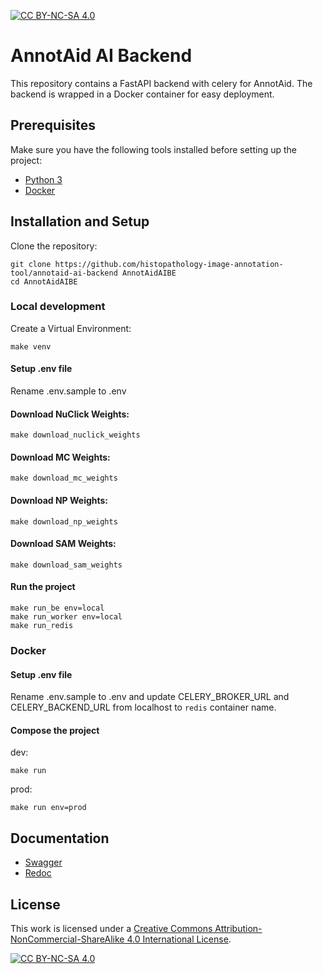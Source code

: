 [![CC BY-NC-SA 4.0][cc-by-nc-sa-shield]][cc-by-nc-sa]

# AnnotAid AI Backend
This repository contains a FastAPI backend with celery for AnnotAid. The backend is wrapped in a Docker container for easy deployment.

## Prerequisites
Make sure you have the following tools installed before setting up the project:
* [Python 3](https://www.python.org/downloads/)
* [Docker](https://www.docker.com/)

## Installation and Setup
Clone the repository:
```
git clone https://github.com/histopathology-image-annotation-tool/annotaid-ai-backend AnnotAidAIBE
cd AnnotAidAIBE
```

### Local development
Create a Virtual Environment:
```
make venv
```

#### Setup .env file
Rename .env.sample to .env

#### Download NuClick Weights:
```
make download_nuclick_weights
```

#### Download MC Weights:
```
make download_mc_weights
```

#### Download NP Weights:
```
make download_np_weights
```

#### Download SAM Weights:
```
make download_sam_weights
```

#### Run the project
```
make run_be env=local
make run_worker env=local
make run_redis
```

### Docker
#### Setup .env file
Rename .env.sample to .env and update CELERY_BROKER_URL and CELERY_BACKEND_URL from localhost to `redis` container name.

#### Compose the project
dev:
```
make run
```

prod:
```
make run env=prod
```

## Documentation
* [Swagger](http://localhost:8000/docs)
* [Redoc](http://localhost:8000/redoc)

## License
This work is licensed under a
[Creative Commons Attribution-NonCommercial-ShareAlike 4.0 International License][cc-by-nc-sa].

[![CC BY-NC-SA 4.0][cc-by-nc-sa-image]][cc-by-nc-sa]

[cc-by-nc-sa]: http://creativecommons.org/licenses/by-nc-sa/4.0/
[cc-by-nc-sa-image]: https://licensebuttons.net/l/by-nc-sa/4.0/88x31.png
[cc-by-nc-sa-shield]: https://img.shields.io/badge/License-CC%20BY--NC--SA%204.0-lightgrey.svg
